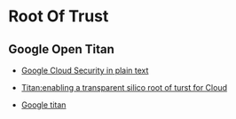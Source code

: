 # Root Of Trust 
## Google Open Titan 
 - [Google Cloud Security in plain text](https://cloud.google.com/blog/products/gcp/titan-in-depth-security-in-plaintext)
 - [Titan:enabling a transparent silico root of turst for Cloud](http://www.hotchips.org/hc30/1conf/1.14_Google_Titan_GoogleFinalTitanHotChips2018.pdf)
 
 - [Google titan](https://keystone-enclave.org/workshop-website-2018/slides/Scott_Google_Titan.pdf)
